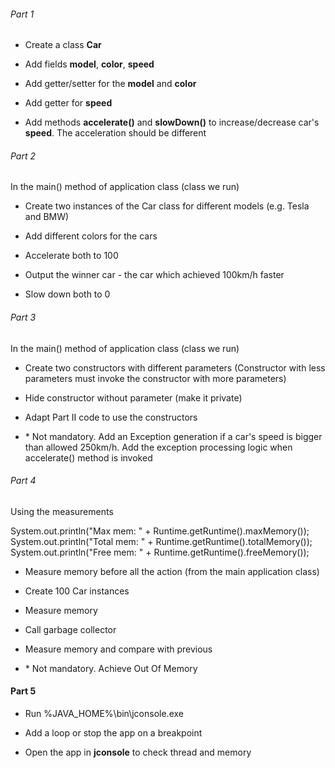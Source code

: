 ###### Part 1

* Create a class **Car**

* Add fields **model**, **color**, **speed**

* Add getter/setter for the **model** and **color**

* Add getter for **speed**

* Add methods **accelerate()** and **slowDown()** to increase/decrease car's **speed**. The acceleration should be different

###### Part 2

In the main() method of application class (class we run)

* Create two instances of the Car class for different models (e.g. Tesla and BMW)

* Add different colors for the cars

* Accelerate both to 100

* Output the winner car - the car which achieved 100km/h faster

* Slow down both to 0

###### Part 3

In the main() method of application class (class we run)

* Create two constructors with different parameters (Constructor with less parameters must invoke the constructor with more parameters)

* Hide constructor without parameter (make it private)

* Adapt Part II code to use the constructors

* \* Not mandatory. Add an Exception generation if a car's speed is bigger than allowed 250km/h. Add the exception processing logic when accelerate() method is invoked

###### Part 4

Using the measurements

System.out.println("Max mem: " + Runtime.getRuntime().maxMemory());
System.out.println("Total mem: " + Runtime.getRuntime().totalMemory());
System.out.println("Free mem: " + Runtime.getRuntime().freeMemory());

* Measure memory before all the action (from the main application class)

* Create 100 Car instances

* Measure memory

* Call garbage collector

* Measure memory and compare with previous

* \* Not mandatory. Achieve Out Of Memory

#### Part 5

* Run %JAVA_HOME%\bin\jconsole.exe

* Add a loop or stop the app on a breakpoint

* Open the app in **jconsole** to check thread and memory

